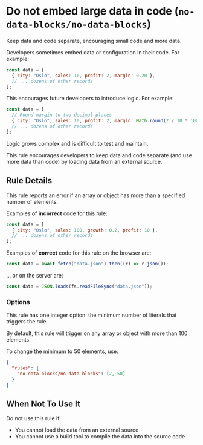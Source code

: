 # Do not embed large data in code (`no-data-blocks/no-data-blocks`)

<!-- end auto-generated rule header -->

Keep data and code separate, encouraging small code and more data.

Developers sometimes embed data or configuration in their code. For example:

```js
const data = [
  { city: "Oslo", sales: 10, profit: 2, margin: 0.20 },
  // ... dozens of other records
];
```

This encourages future developers to introduce logic. For example:

```js
const data = [
  // Round margin to two decimal places
  { city: "Oslo", sales: 10, profit: 2, margin: Math.round(2 / 10 * 100) / 100 },
  // ... dozens of other records
];
```

Logic grows complex and is difficult to test and maintain.

This rule encourages developers to keep data and code separate (and use more data than code) by
loading data from an external source.

## Rule Details

This rule reports an error if an array or object has more than a specified number of elements.

Examples of **incorrect** code for this rule:

```js
const data = [
  { city: "Oslo", sales: 100, growth: 0.2, profit: 10 },
  // ... dozens of other records
];
```

Examples of **correct** code for this rule on the browser are:

```js
const data = await fetch("data.json").then((r) => r.json());
```

... or on the server are:

```js
const data = JSON.loads(fs.readFileSync("data.json"));
```

### Options

This rule has one integer option: the minimum number of literals that triggers the rule.

By default, this rule will trigger on any array or object with more than 100 elements.

To change the minimum to 50 elements, use:

```json
{
  "rules": {
    "no-data-blocks/no-data-blocks": [2, 50]
  }
}
```

## When Not To Use It

Do not use this rule if:

- You cannot load the data from an external source
- You cannot use a build tool to compile the data into the source code
